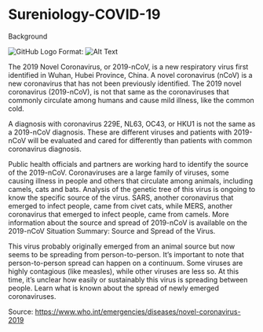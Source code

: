 # Sureniology-COVID-19
Background

![GitHub Logo](https://www.google.com/url?sa=i&url=https%3A%2F%2Fwww.bbc.com%2Fnews%2Fhealth-51214864&psig=AOvVaw2m-nuWFon3C5ZC8M8BMmTk&ust=1585457507385000&source=images&cd=vfe&ved=0CAIQjRxqFwoTCIjT4MyvvOgCFQAAAAAdAAAAABAD)
Format: ![Alt Text](url)



The 2019 Novel Coronavirus, or 2019-nCoV, is a new respiratory virus first identified in Wuhan, Hubei Province, China. A novel coronavirus (nCoV) is a new coronavirus that has not been previously identified. The 2019 novel coronavirus (2019-nCoV), is not that same as the coronaviruses that commonly circulate among humans and cause mild illness, like the common cold.

A diagnosis with coronavirus 229E, NL63, OC43, or HKU1 is not the same as a 2019-nCoV diagnosis. These are different viruses and patients with 2019-nCoV will be evaluated and cared for differently than patients with common coronavirus diagnosis.

Public health officials and partners are working hard to identify the source of the 2019-nCoV. Coronaviruses are a large family of viruses, some causing illness in people and others that circulate among animals, including camels, cats and bats. Analysis of the genetic tree of this virus is ongoing to know the specific source of the virus. SARS, another coronavirus that emerged to infect people, came from civet cats, while MERS, another coronavirus that emerged to infect people, came from camels. More information about the source and spread of 2019-nCoV is available on the 2019-nCoV Situation Summary: Source and Spread of the Virus.

This virus probably originally emerged from an animal source but now seems to be spreading from person-to-person. It’s important to note that person-to-person spread can happen on a continuum. Some viruses are highly contagious (like measles), while other viruses are less so. At this time, it’s unclear how easily or sustainably this virus is spreading between people. Learn what is known about the spread of newly emerged coronaviruses.


Source: https://www.who.int/emergencies/diseases/novel-coronavirus-2019
